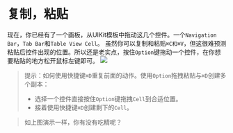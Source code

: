 # 复制，粘贴

现在，你已经有了一个画板，从UIKit模板中拖动这几个控件。一个`Navigation Bar`，`Tab Bar`和`Table View Cell`。
虽然你可以复制和粘贴`⌘C和⌘V`，但这很难预测粘贴后控件出现的位置。所以还是老实点，按住`Option`键拖动一个控件，在你想要粘贴的地方松开鼠标左键即可。
![](http://cdn2.raywenderlich.com/wp-content/uploads/2015/10/steal-from-template.gif)

>提示：如何使用快捷键`⌘D`重复前面的动作。使用`Option`拖拽粘贴与`⌘D`创建多个副本：
>+ 选择一个控件直接按住`Option`键拖拽`Cell`到合适位置。
>+ 接着使用快捷键`⌘D`创建剩下的`Cell`。

>如上图演示一样，你有没有吃精呢？